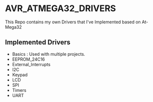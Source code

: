 # AVR_ATMEGA32_DRIVERS
This Repo contains my own Drivers that I've Implemented based on At-Mega32
## Implemented Drivers
* Basics : Used with multiple projects.
* EEPROM_24C16
* External_Interrupts
* I2C
* Keypad
* LCD
* SPI
* Timers
* UART
